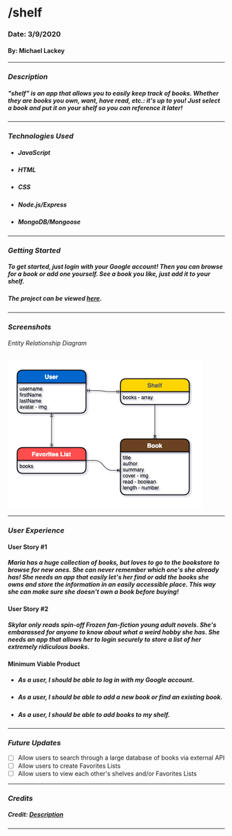 # **/shelf**

### Date: 3/9/2020

#### By: Michael Lackey
***

### ***Description***

##### "shelf" is an app that allows you to easily keep track of books.  Whether they are books you own, want, have read, etc.: it's up to you! Just select a book and put it on your shelf so you can reference it later! 
***

### ***Technologies Used***

* ##### JavaScript
* ##### HTML
* ##### CSS
* ##### Node.js/Express
* ##### MongoDB/Mongoose
***

### ***Getting Started***

##### To get started, just login with your Google account!  Then you can browse for a book or add one yourself.  See a book you like, just add it to your shelf.
##### The project can be viewed [here](url).
***

### ***Screenshots***

###### Entity Relationship Diagram
![ERD](public/images/concept/ERD.png)
***

### ***User Experience***

#### User Story #1
##### Maria has a huge collection of books, but loves to go to the bookstore to browse for new ones.  She can never remember which one's she already has! She needs an app that easily let's her find or add the books she owns and store the information in an easily accessible place.  This way she can make sure she doesn't own a book before buying!
#### User Story #2
##### Skylar only reads spin-off Frozen fan-fiction young adult novels.  She's embarassed for anyone to know about what a weird hobby she has.  She needs an app that allows her to login securely to store a list of her extremely ridiculous books.
#### Minimum Viable Product
* ##### As a user, I should be able to log in with my Google account.
* ##### As a user, I should be able to add a new book or find an existing book.
* ##### As a user, I should be able to add books to my shelf.
***

### ***Future Updates***

- [ ] Allow users to search through a large database of books via external API 
- [ ] Allow users to create Favorites Lists
- [ ] Allow users to view each other's shelves and/or Favorites Lists
***

### ***Credits***

##### Credit: [Description](url)
***